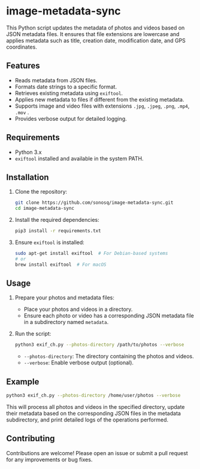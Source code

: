 # image-metadata-sync

This Python script updates the metadata of photos and videos based on JSON metadata files. It ensures that file extensions are lowercase and applies metadata such as title, creation date, modification date, and GPS coordinates.

## Features
- Reads metadata from JSON files.
- Formats date strings to a specific format.
- Retrieves existing metadata using `exiftool`.
- Applies new metadata to files if different from the existing metadata.
- Supports image and video files with extensions `.jpg`, `.jpeg`, `.png`, `.mp4`, `.mov` .
- Provides verbose output for detailed logging.

## Requirements

- Python 3.x
- `exiftool` installed and available in the system PATH.

## Installation

1. Clone the repository:

    ```sh
    git clone https://github.com/sonosq/image-metadata-sync.git
    cd image-metadata-sync
    ```

2. Install the required dependencies:

    ```sh
    pip3 install -r requirements.txt
    ```

3. Ensure `exiftool` is installed:

    ```sh
    sudo apt-get install exiftool  # For Debian-based systems
    # or
    brew install exiftool  # For macOS
    ```

## Usage

1. Prepare your photos and metadata files:
    - Place your photos and videos in a directory.
    - Ensure each photo or video has a corresponding JSON metadata file in a subdirectory named `metadata`.

2. Run the script:

    ```sh
    python3 exif_ch.py --photos-directory /path/to/photos --verbose
    ```

    - `--photos-directory`: The directory containing the photos and videos.
    - `--verbose`: Enable verbose output (optional).

## Example

```sh
python3 exif_ch.py --photos-directory /home/user/photos --verbose
```

This will process all photos and videos in the specified directory, update their metadata based on the corresponding JSON files in the metadata subdirectory, and print detailed logs of the operations performed.


## Contributing

Contributions are welcome! Please open an issue or submit a pull request for any improvements or bug fixes.


